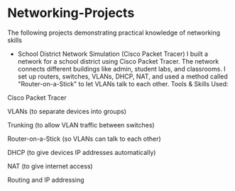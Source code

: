 # Networking-Projects
The following projects demonstrating practical knowledge of networking skills 
- School District Network Simulation (Cisco Packet Tracer)
  I built a network for a school district using Cisco Packet Tracer. The network connects different buildings like admin, student labs, and classrooms. I set up routers, switches, VLANs, DHCP, NAT, and used a method called "Router-on-a-Stick" to let VLANs talk to each other.
Tools & Skills Used:

Cisco Packet Tracer

VLANs (to separate devices into groups)

Trunking (to allow VLAN traffic between switches)

Router-on-a-Stick (so VLANs can talk to each other)

DHCP (to give devices IP addresses automatically)

NAT (to give internet access)

Routing and IP addressing
  
